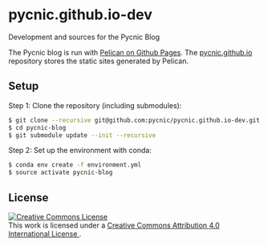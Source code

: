 # pycnic.github.io-dev
Development and sources for the Pycnic Blog

The Pycnic blog is run with [Pelican on Github Pages][1].
The [pycnic.github.io][2] repository stores the static sites generated by
Pelican.

## Setup

Step 1: Clone the repository (including submodules):

```bash
$ git clone --recursive git@github.com:pycnic/pycnic.github.io-dev.git pycnic-blog
$ cd pycnic-blog
$ git submodule update --init --recursive
```

Step 2: Set up the environment with conda:
```bash
$ conda env create -f environment.yml
$ source activate pycnic-blog
```

## License
<a rel="license" href="http://creativecommons.org/licenses/by/4.0/">
  <img
    alt="Creative Commons License"
    style="border-width:0"
    src="https://i.creativecommons.org/l/by/4.0/88x31.png"
  />
</a>
<br />
This work is licensed under a
<a rel="license" href="http://creativecommons.org/licenses/by/4.0/">
  Creative Commons Attribution 4.0 International License
</a>.

[1]: https://fedoramagazine.org/make-github-pages-blog-with-pelican/
[2]: https://github.com/pycnic/pycnic.github.io
